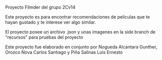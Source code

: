 Proyecto Filmder del grupo 2Cv14

Este proyecto es para encontrar recomendaciones de peliculas que te hayan gustado y te interese ver algo similar.

El proyecto posee un archivo .json y unas imagenes en la side branch de "recursos" para pruebas del proyecto

Este proyecto fue elaborado en conjunto por Nogueda Alcantara Gunther, Orozco Nova Carlos Santiago y Piña Salinas Luis Ernesto
